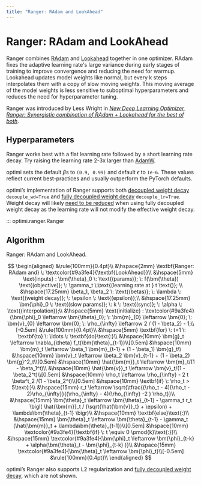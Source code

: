 ```yaml
---
title: "Ranger: RAdam and LookAhead"
---
```


# Ranger: RAdam and LookAhead

Ranger combines [RAdam](radam.md) and [Lookahead](https://arxiv.org/abs/1907.08610) together in one optimizer. RAdam fixes the adaptive learning rate's large variance during early stages of training to improve convergence and reducing the need for warmup. Lookahead updates model weights like normal, but every k steps interpolates them with a copy of slow moving weights. This moving average of the model weights is less sensitive to suboptimal hyperparameters and reduces the need for hyperparameter tuning.

Ranger was introduced by Less Wright in [*New Deep Learning Optimizer, Ranger: Synergistic combination of RAdam + Lookahead for the best of both*](https://lessw.medium.com/new-deep-learning-optimizer-ranger-synergistic-combination-of-radam-lookahead-for-the-best-of-2dc83f79a48d).

## Hyperparameters

Ranger works best with a flat learning rate followed by a short learning rate decay. Try raising the learning rate 2-3x larger than [AdamW](adamw.md).

optimi sets the default $\beta$s to `(0.9, 0.99)` and default $\epsilon$ to `1e-6`. These values reflect current best-practices and usually outperform the PyTorch defaults.

optimi’s implementation of Ranger supports both [decoupled weight decay](adamw.md) `decouple_wd=True` and [fully decoupled weight decay](../fully_decoupled_weight_decay.md) `decouple_lr=True`. Weight decay will likely [need to be reduced](../fully_decoupled_weight_decay.md#hyperparameters) when using fully decoupled weight decay as the learning rate will not modify the effective weight decay.

::: optimi.ranger.Ranger

## Algorithm

Ranger: RAdam and LookAhead.

$$
\begin{aligned}
    &\rule{100mm}{0.4pt}\\
    &\hspace{2mm} \textbf{Ranger: RAdam and} \: \textcolor{#9a3fe4}{\textbf{LookAhead}}\\
    &\hspace{5mm} \text{inputs} : \bm{\theta}_0 \: \text{(params)}; \: f(\bm{\theta}) \text{(objective)}; \: \gamma_t \:\text{(learning rate at } t \text{)}; \\
    &\hspace{17.25mm} \beta_1, \beta_2 \: \text{(betas)}; \: \lambda \: \text{(weight decay)}; \: \epsilon \: \text{(epsilon)};\\
    &\hspace{17.25mm} \bm{\phi}_0 \: \text{(slow params)}; \: k \: \text{(sync)}; \: \alpha \: \text{(interpolation)};\\
    &\hspace{5mm} \text{initialize} : \textcolor{#9a3fe4}{\bm{\phi}_0 \leftarrow  \bm{\theta}_0}; \: \bm{m}_{0} \leftarrow \bm{0}; \: \bm{v}_{0} \leftarrow \bm{0}; \: \rho_{\infty} \leftarrow 2 / (1 - \beta_2) - 1;\\[-0.5em]
    &\rule{100mm}{0.4pt}\\
    &\hspace{5mm} \textbf{for} \: t=1 \: \textbf{to} \: \ldots \: \textbf{do}\text{:}\\
        &\hspace{10mm} \bm{g}_t \leftarrow \nabla_{\theta} f_t(\bm{\theta}_{t-1})\\[0.5em]
        &\hspace{10mm} \bm{m}_t \leftarrow \beta_1 \bm{m}_{t-1} + (1 - \beta_1) \bm{g}_t\\
        &\hspace{10mm} \bm{v}_t \leftarrow \beta_2 \bm{v}_{t-1} + (1 - \beta_2) \bm{g}^2_t\\[0.5em]
        &\hspace{10mm} \hat{\bm{m}}_t \leftarrow \bm{m}_t/(1 - \beta_1^t)\\
        &\hspace{10mm} \hat{\bm{v}}_t \leftarrow \bm{v}_t/(1 - \beta_2^t)\\[0.5em]
        &\hspace{10mm} \rho_t \leftarrow \rho_{\infty} - 2 t \beta^t_2 /(1 - \beta_2^t)\\[0.5em]
        &\hspace{10mm} \textbf{if} \: \rho_t > 5\text{:}\\
        &\hspace{15mm} r_t \leftarrow \sqrt{\tfrac{(\rho_t - 4)(\rho_t - 2)\rho_{\infty}}{(\rho_{\infty} - 4)(\rho_{\infty} -2 ) \rho_t}}\\
        &\hspace{15mm} \bm{\theta}_t \leftarrow \bm{\theta}_{t-1} - \gamma_t r_t \bigl( \hat{\bm{m}}_t / (\sqrt{\hat{\bm{v}}_t} + \epsilon) + \lambda\bm{\theta}_{t-1} \bigr)\\
        &\hspace{10mm} \textbf{else}\text{:}\\
        &\hspace{15mm} \bm{\theta}_t \leftarrow \bm{\theta}_{t-1} - \gamma_t (\hat{\bm{m}}_t + \lambda\bm{\theta}_{t-1})\\[0.5em]
        &\hspace{10mm} \textcolor{#9a3fe4}{\textbf{if} \: t \equiv 0 \pmod{k}\text{:}}\\
        &\hspace{15mm} \textcolor{#9a3fe4}{\bm{\phi}_t \leftarrow \bm{\phi}_{t-k} + \alpha(\bm{\theta}_t - \bm{\phi}_{t-k} )}\\
        &\hspace{15mm} \textcolor{#9a3fe4}{\bm{\theta}_t  \leftarrow \bm{\phi}_t}\\[-0.5em]
    &\rule{100mm}{0.4pt}\\
\end{aligned}
$$

optimi’s Ranger also supports L2 regularization and [fully decoupled weight decay](../fully_decoupled_weight_decay.md#algorithm), which are not shown.